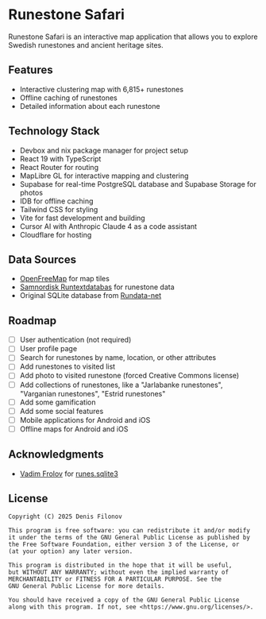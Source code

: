 # Runestone Safari

Runestone Safari is an interactive map application that allows you to explore Swedish runestones and ancient heritage sites.

## Features

- Interactive clustering map with 6,815+ runestones
- Offline caching of runestones
- Detailed information about each runestone

## Technology Stack

- Devbox and nix package manager for project setup
- React 19 with TypeScript
- React Router for routing
- MapLibre GL for interactive mapping and clustering
- Supabase for real-time PostgreSQL database and Supabase Storage for photos
- IDB for offline caching
- Tailwind CSS for styling
- Vite for fast development and building
- Cursor AI with Anthropic Claude 4 as a code assistant
- Cloudflare for hosting

## Data Sources

- [OpenFreeMap](https://openfreemap.org/) for map tiles
- [Samnordisk Runtextdatabas](https://www.uu.se/institution/nordiska/forskning/projekt/samnordisk-runtextdatabas) for runestone data
- Original SQLite database from [Rundata-net](https://www.rundata.info/)

## Roadmap

- [ ] User authentication (not required)
- [ ] User profile page
- [ ] Search for runestones by name, location, or other attributes
- [ ] Add runestones to visited list
- [ ] Add photo to visited runestone (forced Creative Commons license)
- [ ] Add collections of runestones, like a "Jarlabanke runestones", "Varganian runestones", "Estrid runestones"
- [ ] Add some gamification
- [ ] Add some social features
- [ ] Mobile applications for Android and iOS
- [ ] Offline maps for Android and iOS

## Acknowledgments

- [Vadim Frolov](https://github.com/fralik) for [runes.sqlite3](https://github.com/fralik/rundata-net/blob/master/rundatanet/static/runes/runes.sqlite3)

## License

```
Copyright (C) 2025 Denis Filonov

This program is free software: you can redistribute it and/or modify
it under the terms of the GNU General Public License as published by
the Free Software Foundation, either version 3 of the License, or
(at your option) any later version.

This program is distributed in the hope that it will be useful,
but WITHOUT ANY WARRANTY; without even the implied warranty of
MERCHANTABILITY or FITNESS FOR A PARTICULAR PURPOSE. See the
GNU General Public License for more details.

You should have received a copy of the GNU General Public License
along with this program. If not, see <https://www.gnu.org/licenses/>.
```

